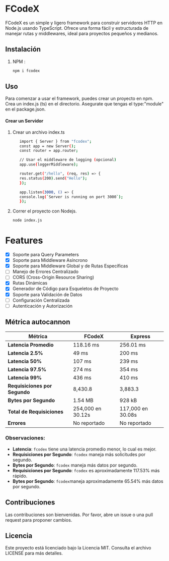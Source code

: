 # FCodeX

FCodeX es un simple y ligero framework para construir servidores HTTP en Node.js usando TypeScript. Ofrece una forma fácil y estructurada de manejar rutas y middlewares, ideal para proyectos pequeños y medianos.

## Instalación

1. NPM :

   ```sh
   npm i fcodex
   ```

## Uso

Para comenzar a usar el framework, puedes crear un proyecto en npm. Crea un index.js (ts) en el directorio. Asegurate que tengas el type:"module" en el package.json.

#### Crear un Servidor

1.  Crear un archivo index.ts

    ```sh
       import { Server } from "fcodex";
       const app = new Server();
       const router = app.router;

       // Usar el middleware de logging (opcional)
       app.use(loggerMiddleware);

       router.get("/hello", (req, res) => {
       res.status(200).send("Hello");
       });

       app.listen(3000, () => {
       console.log(`Server is running on port 3000`);
       });
    ```

2.  Correr el proyecto con Nodejs.
    ```sh
    node index.js
    ```

# Features

- [x] Soporte para Query Parameters
- [x] Soporte para Middleware Asíncrono
- [x] Soporte para Middleware Global y de Rutas Específicas
- [ ] Manejo de Errores Centralizado
- [ ] CORS (Cross-Origin Resource Sharing)
- [x] Rutas Dinámicas
- [x] Generador de Código para Esqueletos de Proyecto
- [x] Soporte para Validación de Datos
- [ ] Configuración Centralizada
- [ ] Autenticación y Autorización

## Métrica autocannon

| Métrica                       | FCodeX            | Express           |
| ----------------------------- | ----------------- | ----------------- |
| **Latencia Promedio**         | 118.16 ms         | 256.01 ms         |
| **Latencia 2.5%**             | 49 ms             | 200 ms            |
| **Latencia 50%**              | 107 ms            | 239 ms            |
| **Latencia 97.5%**            | 274 ms            | 354 ms            |
| **Latencia 99%**              | 436 ms            | 410 ms            |
| **Requisiciones por Segundo** | 8,430.8           | 3,883.3           |
| **Bytes por Segundo**         | 1.54 MB           | 928 kB            |
| **Total de Requisiciones**    | 254,000 en 30.12s | 117,000 en 30.08s |
| **Errores**                   | No reportado      | No reportado      |

### **Observaciones:**

- **Latencia**: `fcodex` tiene una latencia promedio menor, lo cual es mejor.
- **Requisiciones por Segundo**: `fcodex` maneja más solicitudes por segundo.
- **Bytes por Segundo**: `fcodex` maneja más datos por segundo.
- **Requisiciones por Segundo**: `fcodex` es aproximadamente 117.53% más rápido.
- **Bytes por Segundo**: `fcodex`maneja aproximadamente 65.54% más datos por segundo.

## Contribuciones

Las contribuciones son bienvenidas. Por favor, abre un issue o una pull request para proponer cambios.

## Licencia

Este proyecto está licenciado bajo la Licencia MIT. Consulta el archivo LICENSE para más detalles.
